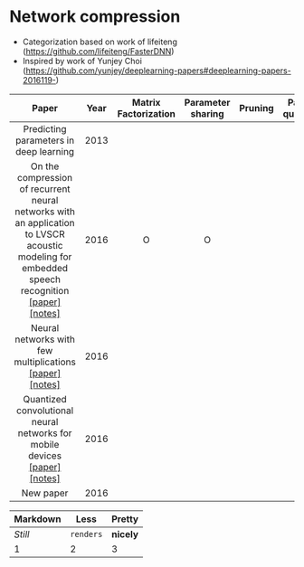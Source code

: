 # Network compression

- Categorization based on work of lifeiteng (https://github.com/lifeiteng/FasterDNN)
- Inspired by work of Yunjey Choi (https://github.com/yunjey/deeplearning-papers#deeplearning-papers-2016119-)




| Paper         | Year  | Matrix Factorization | Parameter sharing | Pruning | Parameter quantization | S/W | H/W | DNN type |
| :-----------: |:-----:|:--------------------:|:-----------------:|:-------:|:----------------------:|:---:|:---:|:--------:|
| Predicting parameters in deep learning | 2013 | | | | | | | **CNN** | 
| On the compression of recurrent neural networks with an application to LVSCR acoustic modeling for embedded speech recognition [[paper]](https://arxiv.org/pdf/1603.08042.pdf) [[notes]](https://github.com/mjc92/studies/blob/master/notes/On_the_compression_of_recurrent_neural_networks_with_an_application_to_lvcsr_acoustic_modeling_for_embedded_speech_recognition.md) | 2016 | O | O | | | | | **RNN** |
| Neural networks with few multiplications [[paper]](https://arxiv.org/pdf/1510.03009v3.pdf) [[notes]](https://github.com/mjc92/studies/blob/master/notes/Neural_networks_with_few_multiplications.md) | 2016 |  | | | O | | | **CNN** |
| Quantized convolutional neural networks for mobile devices [[paper]](https://arxiv.org/pdf/1512.06473v3.pdf) [[notes]](https://github.com/mjc92/studies/blob/master/notes/Quantized_convolutional_neural_networks_for_mobile_devices.md) | 2016 |  | | | | | | **CNN** |
| New paper | 2016 | | | | | | | **CNN** |

Markdown | Less | Pretty
--- | --- | ---
*Still* | `renders` | **nicely**
1 | 2 | 3

